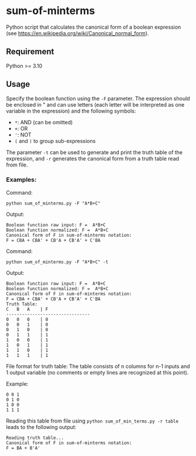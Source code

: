 # sum-of-minterms
Python script that calculates the canonical form of a boolean expression (see https://en.wikipedia.org/wiki/Canonical_normal_form).

## Requirement

Python >= 3.10

## Usage

Specify the boolean function using the `-F` parameter. The expression should be enclosed in " and can use letters (each letter will be interpreted as one variable in the expression) and the following symbols: 
 - `*`: AND (can be omitted)
 - `+`: OR 
 - `'`: NOT
 - `(` and `)` to group sub-expressions

The parameter `-t` can be used to generate and print the truth table of the expression, and `-r` generates the canonical form from a truth table read from file.

### Examples:

Command:

`python sum_of_minterms.py -F "A*B+C"`

Output:

```
Boolean function raw input: F =  A*B+C
Boolean function normalized: F =  A*B+C
Canonical form of F in sum-of-minterms notation:
F = CBA + CBA' + CB'A + CB'A' + C'BA
```

Command:

`python sum_of_minterms.py -F "A*B+C" -t`

Output:

```
Boolean function raw input: F =  A*B+C
Boolean function normalized: F =  A*B+C
Canonical form of F in sum-of-minterms notation:
F = CBA + CBA' + CB'A + CB'A' + C'BA
Truth Table:
C	B	A	 | F
--------------------------------
0	0	0	 | 0
0	0	1	 | 0
0	1	0	 | 0
0	1	1	 | 1
1	0	0	 | 1
1	0	1	 | 1
1	1	0	 | 1
1	1	1	 | 1
```

File format for truth table:
The table consists of n columns for n-1 inputs and 1 output variable (no comments or empty lines are recognized at this point).

Example:
```
0 0 1
0 1 0
1 0 0
1 1 1
```

Reading this table from file using `python sum_of_min_terms.py -r table` leads to the following output:

```
Reading truth table...
Canonical form of F in sum-of-minterms notation:
F = BA + B'A'
```

